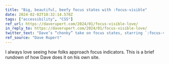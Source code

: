 ```yaml
---
title: "Big, beautiful, beefy focus states with :focus-visible"
date: 2024-02-02T18:32:14.578Z
tags: ["accessibility", "CSS"]
ref_url: https://daverupert.com/2024/01/focus-visible-love/
in_reply_to: https://daverupert.com/2024/01/focus-visible-love/
twitter_text: "Dave’s “chonky” take on focus states, starring `:focus-visible`"
ref_source: "Dave Rupert"
---
```


I always love seeing how folks approach focus indicators. This is a brief rundown of how Dave does it on his own site.
